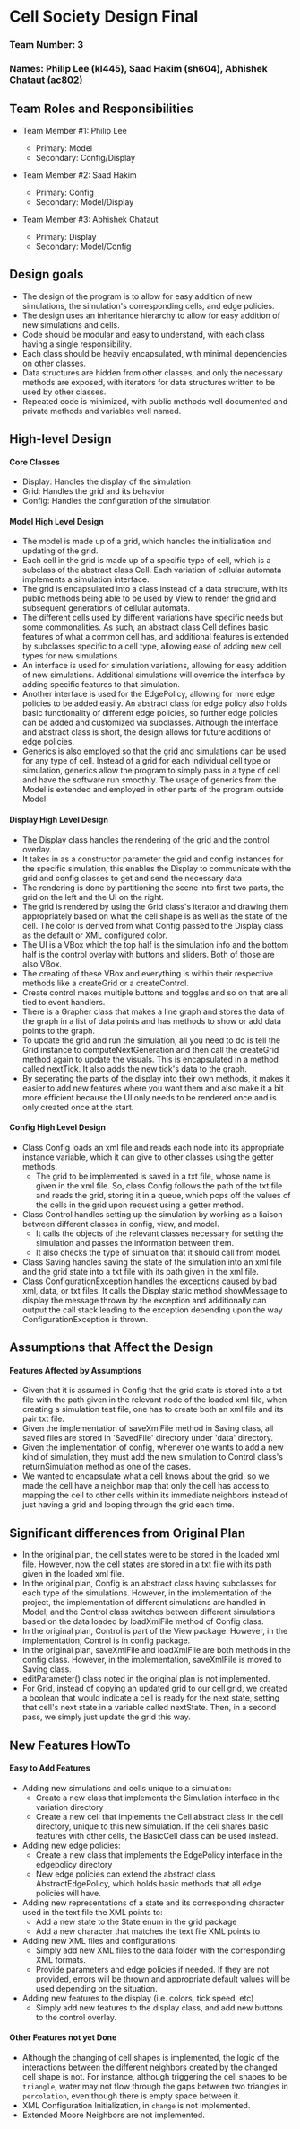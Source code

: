 # Cell Society Design Final

### Team Number: 3

### Names: Philip Lee (kl445), Saad Hakim (sh604), Abhishek Chataut (ac802)

## Team Roles and Responsibilities

* Team Member #1: Philip Lee
  * Primary: Model
  * Secondary: Config/Display

* Team Member #2: Saad Hakim
  * Primary: Config
  * Secondary: Model/Display

* Team Member #3: Abhishek Chataut
  * Primary: Display
  * Secondary: Model/Config

## Design goals

* The design of the program is to allow for easy addition of new simulations, the simulation's
corresponding cells, and edge policies. 
* The design uses an inheritance hierarchy to allow for easy addition of new simulations and cells.
* Code should be modular and easy to understand, with each class having a single responsibility.
* Each class should be heavily encapsulated, with minimal dependencies on other classes.
* Data structures are hidden from other classes, and only the necessary methods are exposed, with 
iterators for data structures written to be used by other classes.
* Repeated code is minimized, with public methods well documented and private methods and variables 
well named.

## High-level Design

#### Core Classes
* Display: Handles the display of the simulation
* Grid: Handles the grid and its behavior
* Config: Handles the configuration of the simulation

#### Model High Level Design
* The model is made up of a grid, which handles the initialization and updating of the grid.
* Each cell in the grid is made up of a specific type of cell, which is a subclass of the abstract 
class Cell. Each variation of cellular automata implements a simulation interface.
* The grid is encapsulated into a class instead of a data structure, with its public methods being 
able to be used by View to render the grid and subsequent generations of cellular automata.
* The different cells used by different variations have specific needs but some commonalities.
As such, an abstract class Cell defines basic features of what a common cell has, and additional 
features is extended by subclasses specific to a cell type, allowing ease of adding new cell types 
for new simulations.
* An interface is used for simulation variations, allowing for easy addition of new simulations.
Additional simulations will override the interface by adding specific features to that simulation.
* Another interface is used for the EdgePolicy, allowing for more edge policies to be added easily.
An abstract class for edge policy also holds basic functionality of different edge policies, 
so further edge policies can be added and customized via subclasses. Although the interface and 
abstract class is short, the design allows for future additions of edge policies.
* Generics is also employed so that the grid and simulations can be used for any type of cell. 
Instead of a grid for each individual cell type or simulation, generics allow the program to simply
pass in a type of cell and have the software run smoothly. The usage of generics from the Model is
extended and employed in other parts of the program outside Model.

#### Display High Level Design
* The Display class handles the rendering of the grid and the control overlay.
* It takes in as a constructor parameter the grid and config instances for the specific simulation,
this enables the Display to communicate with the grid and config classes to get and send the necessary data
* The rendering is done by partitioning the scene into first two parts, the grid on the left and the UI on the right.
* The grid is rendered by using the Grid class's iterator and drawing them appropriately based on what the cell shape is
as well as the state of the cell. The color is derived from what Config passed to the Display class as the default or XML configured color.
* The UI is a VBox which the top half is the simulation info and the bottom half is the control overlay with buttons and sliders. 
Both of those are also VBox.
* The creating of these VBox and everything is within their respective methods like a createGrid or a createControl.
* Create control makes multiple buttons and toggles and so on that are all tied to event handlers.
* There is a Grapher class that makes a line graph and stores the data of the graph in a list of data points and has
methods to show or add data points to the graph.
* To update the grid and run the simulation, all you need to do is tell the Grid instance to computeNextGeneration and then
call the createGrid method again to update the visuals. This is encapsulated in a method called nextTick. It also adds the 
new tick's data to the graph.
* By seperating the parts of the display into their own methods, it makes it easier to add new features where you want them
and also make it a bit more efficient because the UI only needs to be rendered once and is only created once at the start.


#### Config High Level Design
* Class Config loads an xml file and reads each node into its appropriate
instance variable, which it can give to other classes using the getter
methods.
  * The grid to be implemented is saved in a txt file, whose name is given
  in the xml file. So, class Config follows the path of the txt file and 
  reads the grid, storing it in a queue, which pops off the values of the cells
  in the grid upon request using a getter method.
* Class Control handles setting up the simulation by working as a liaison between
different classes in config, view, and model. 
  * It calls the objects of the relevant classes necessary for
  setting the simulation and passes the information between
  them.
  * It also checks the type of simulation that it should call
  from model.
* Class Saving handles saving the state of the simulation into an
xml file and the grid state into a txt file with its path given
in the xml file.
* Class ConfigurationException handles the exceptions caused by
bad xml, data, or txt files. It calls the Display static method 
showMessage to display the message thrown by the exception and additionally
can output the call stack leading to the exception depending upon the way
ConfigurationException is thrown.

## Assumptions that Affect the Design

#### Features Affected by Assumptions
* Given that it is assumed in Config that the grid state is stored into
a txt file with the path given in the relevant node of the loaded
xml file, when creating a simulation test file, one has to create
both an xml file and its pair txt file.
* Given the implementation of saveXmlFile method in Saving class,
all saved files are stored in 'SavedFile' directory under 'data' directory.
* Given the implementation of config, whenever one wants to add a new kind of
simulation, they must add the new simulation to Control class's returnSimulation
method as one of the cases.
* We wanted to encapsulate what a cell knows about the grid, so we made the cell have a neighbor
map that only the cell has access to, mapping the cell to other cells within its immediate
neighbors instead of just having a grid and looping through the grid each time.

## Significant differences from Original Plan
* In the original plan, the cell states were to be stored in the
loaded xml file. However, now the cell states are stored in a txt
file with its path given in the loaded xml file.
* In the original plan, Config is an abstract class having subclasses
for each type of the simulations. However, in the implementation of the project,
the implementation of different simulations are handled in Model, and the
Control class switches between different simulations based on the data loaded
by loadXmlFile method of Config class.
* In the original plan, Control is part of the View package. However,
in the implementation, Control is in config package.
* In the original plan, saveXmlFile and loadXmlFile are both methods
in the config class. However, in the implementation, saveXmlFile is moved
to Saving class.
* editParameter() class noted in the original plan is not implemented.
* For Grid, instead of copying an updated grid to our cell grid, we created a boolean
that would indicate a cell is ready for the next state, setting that cell's next state in 
a variable called nextState. Then, in a second pass, we simply just update the grid this way.


## New Features HowTo

#### Easy to Add Features
* Adding new simulations and cells unique to a simulation:
  * Create a new class that implements the Simulation interface in the variation directory
  * Create a new cell that implements the Cell abstract class in the cell directory, unique to this
  new simulation. If the cell shares basic features with other cells, the BasicCell class can be 
  used instead.
* Adding new edge policies:
  * Create a new class that implements the EdgePolicy interface in the edgepolicy directory
  * New edge policies can extend the abstract class AbstractEdgePolicy, which holds basic methods
  that all edge policies will have.
* Adding new representations of a state and its corresponding character used in the text file the 
XML points to:
  * Add a new state to the State enum in the grid package
  * Add a new character that matches the text file XML points to.
* Adding new XML files and configurations:
  * Simply add new XML files to the data folder with the corresponding XML formats.
  * Provide parameters and edge policies if needed. If they are not provided, errors will be thrown
  and appropriate default values will be used depending on the situation.
* Adding new features to the display (i.e. colors, tick speed, etc)
  * Simply add new features to the display class, and add new buttons to the control overlay.

#### Other Features not yet Done
* Although the changing of cell shapes is implemented, the logic of the interactions between the
  different neighbors created by the changed cell shape is not. For instance, although triggering
  the cell shapes to be `triangle`, water may not flow through the gaps between two triangles in
  `percolation`, even though there is empty space between it.
* XML Configuration Initialization, in `change` is not implemented.
* Extended Moore Neighbors are not implemented.

